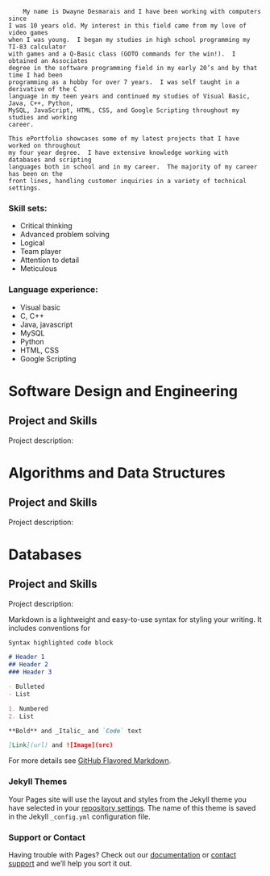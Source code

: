 	    My name is Dwayne Desmarais and I have been working with computers since 
	I was 10 years old. My interest in this field came from my love of video games
	when I was young.  I began my studies in high school programming my TI-83 calculator
	with games and a Q-Basic class (GOTO commands for the win!).  I obtained an Associates
	degree in the software programming field in my early 20’s and by that time I had been
	programming as a hobby for over 7 years.  I was self taught in a derivative of the C
	language in my teen years and continued my studies of Visual Basic, Java, C++, Python,
	MySQL, JavaScript, HTML, CSS, and Google Scripting throughout my studies and working
	career.

	This ePortfolio showcases some of my latest projects that I have worked on throughout
	my four year degree.  I have extensive knowledge working with databases and scripting
	languages both in school and in my career.  The majority of my career has been on the
	front lines, handling customer inquiries in a variety of technical settings.

### Skill sets:
- Critical thinking
- Advanced problem solving
- Logical
- Team player
- Attention to detail
- Meticulous

### Language experience:
- Visual basic
- C, C++
- Java, javascript
- MySQL
- Python
- HTML, CSS
- Google Scripting

# Software Design and Engineering
## Project and Skills
Project description:



# Algorithms and Data Structures
## Project and Skills
Project description:


# Databases
## Project and Skills
Project description:



Markdown is a lightweight and easy-to-use syntax for styling your writing. It includes conventions for

```markdown
Syntax highlighted code block

# Header 1
## Header 2
### Header 3

- Bulleted
- List

1. Numbered
2. List

**Bold** and _Italic_ and `Code` text

[Link](url) and ![Image](src)
```

For more details see [GitHub Flavored Markdown](https://guides.github.com/features/mastering-markdown/).

### Jekyll Themes

Your Pages site will use the layout and styles from the Jekyll theme you have selected in your [repository settings](https://github.com/dwayne-desmarais/dwayne-desmarais.github.io/settings). The name of this theme is saved in the Jekyll `_config.yml` configuration file.

### Support or Contact

Having trouble with Pages? Check out our [documentation](https://docs.github.com/categories/github-pages-basics/) or [contact support](https://github.com/contact) and we’ll help you sort it out.
